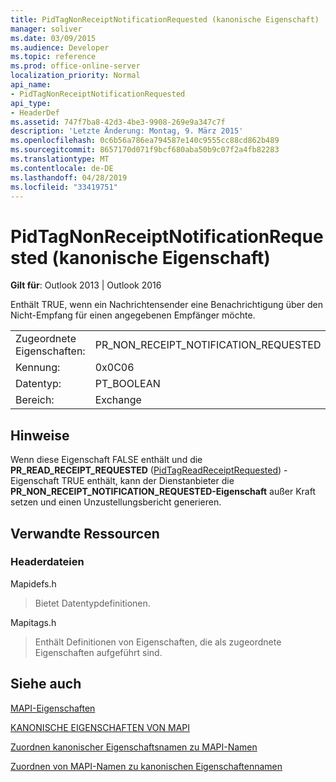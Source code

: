 ```yaml
---
title: PidTagNonReceiptNotificationRequested (kanonische Eigenschaft)
manager: soliver
ms.date: 03/09/2015
ms.audience: Developer
ms.topic: reference
ms.prod: office-online-server
localization_priority: Normal
api_name:
- PidTagNonReceiptNotificationRequested
api_type:
- HeaderDef
ms.assetid: 747f7ba8-42d3-4be3-9908-269e9a347c7f
description: 'Letzte Änderung: Montag, 9. März 2015'
ms.openlocfilehash: 0c6b56a786ea794587e140c9555cc88cd862b489
ms.sourcegitcommit: 8657170d071f9bcf680aba50b9c07f2a4fb82283
ms.translationtype: MT
ms.contentlocale: de-DE
ms.lasthandoff: 04/28/2019
ms.locfileid: "33419751"
---
```

# <a name="pidtagnonreceiptnotificationrequested-canonical-property"></a>PidTagNonReceiptNotificationRequested (kanonische Eigenschaft)

  
  
**Gilt für**: Outlook 2013 | Outlook 2016 
  
Enthält TRUE, wenn ein Nachrichtensender eine Benachrichtigung über den Nicht-Empfang für einen angegebenen Empfänger möchte.
  
|||
|:-----|:-----|
|Zugeordnete Eigenschaften:  <br/> |PR_NON_RECEIPT_NOTIFICATION_REQUESTED  <br/> |
|Kennung:  <br/> |0x0C06  <br/> |
|Datentyp:  <br/> |PT_BOOLEAN  <br/> |
|Bereich:  <br/> |Exchange  <br/> |
   
## <a name="remarks"></a>Hinweise

Wenn diese Eigenschaft FALSE enthält und die **PR_READ_RECEIPT_REQUESTED** ([PidTagReadReceiptRequested](pidtagreadreceiptrequested-canonical-property.md)) -Eigenschaft TRUE enthält, kann der Dienstanbieter die **PR_NON_RECEIPT_NOTIFICATION_REQUESTED-Eigenschaft** außer Kraft setzen und einen Unzustellungsbericht generieren. 
  
## <a name="related-resources"></a>Verwandte Ressourcen

### <a name="header-files"></a>Headerdateien

Mapidefs.h
  
> Bietet Datentypdefinitionen.
    
Mapitags.h
  
> Enthält Definitionen von Eigenschaften, die als zugeordnete Eigenschaften aufgeführt sind.
    
## <a name="see-also"></a>Siehe auch



[MAPI-Eigenschaften](mapi-properties.md)
  
[KANONISCHE EIGENSCHAFTEN VON MAPI](mapi-canonical-properties.md)
  
[Zuordnen kanonischer Eigenschaftsnamen zu MAPI-Namen](mapping-canonical-property-names-to-mapi-names.md)
  
[Zuordnen von MAPI-Namen zu kanonischen Eigenschaftennamen](mapping-mapi-names-to-canonical-property-names.md)


